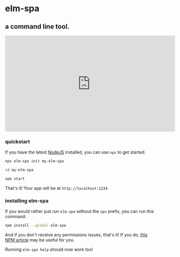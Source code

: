 # elm-spa

## a command line tool.

<iframe width="560" height="315" src="https://www.youtube.com/embed/ZvbQTNej_b8" frameborder="0" allow="accelerometer; autoplay; encrypted-media; gyroscope; picture-in-picture" allowfullscreen></iframe>

### quickstart

If you have the latest [NodeJS](https://nodejs.org) installed, you can use `npx` to get started.

```bash
npx elm-spa init my-elm-spa
```

```bash
cd my-elm-spa
```

```bash
npm start
```

That's it! Your app will be at `http://localhost:1234`


### installing elm-spa

If you would rather just run `elm-spa` without the `npx` prefix, you can run this
command:

```bash
npm install --global elm-spa
```

And if you don't receive any permissions issues, that's it! If you do, [this NPM article](https://docs.npmjs.com/resolving-eacces-permissions-errors-when-installing-packages-globally)
may be useful for you.

Running `elm-spa help` should now work too!
